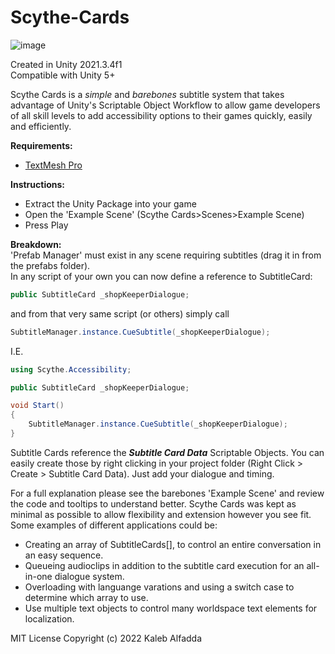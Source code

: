 # Scythe-Cards
![image](https://user-images.githubusercontent.com/38150569/175878182-e126dc06-4562-4494-b54b-7d3e58c0f203.png)

Created in Unity 2021.3.4f1<br>
Compatible with Unity 5+

Scythe Cards is a *simple* and *barebones* subtitle system that takes advantage of Unity's Scriptable Object Workflow to allow game developers of all skill levels to add accessibility options to their games quickly, easily and efficiently.

**Requirements:**
- <a href="https://learn.unity.com/tutorial/working-with-textmesh-pro#5f86410eedbc2a00249a4927">TextMesh Pro</a>

**Instructions:**
- Extract the Unity Package into your game
- Open the 'Example Scene' (Scythe Cards>Scenes>Example Scene)
- Press Play

**Breakdown:**<br>
'Prefab Manager' must exist in any scene requiring subtitles (drag it in from the prefabs folder).<br>
In any script of your own you can now define a reference to SubtitleCard:
```cs
public SubtitleCard _shopKeeperDialogue;
```
and from that very same script (or others) simply call
```cs
SubtitleManager.instance.CueSubtitle(_shopKeeperDialogue);
```
I.E.
```cs
using Scythe.Accessibility;

public SubtitleCard _shopKeeperDialogue;

void Start()
{
    SubtitleManager.instance.CueSubtitle(_shopKeeperDialogue);
}
```
Subtitle Cards reference the ***Subtitle Card Data*** Scriptable Objects. You can easily create those
by right clicking in your project folder (Right Click > Create > Subtitle Card Data). Just add your dialogue and timing.


For a full explanation please see the barebones 'Example Scene' and review the code and tooltips to understand better.
Scythe Cards was kept as minimal as possible to allow flexibility and extension however you see fit. Some examples
of different applications could be:
- Creating an array of SubtitleCards[], to control an entire conversation in an easy sequence.
- Queueing audioclips in addition to the subtitle card execution for an all-in-one dialogue system.
- Overloading with languange varations and using a switch case to determine which array to use.
- Use multiple text objects to control many worldspace text elements for localization.

MIT License
Copyright (c) 2022 Kaleb Alfadda

